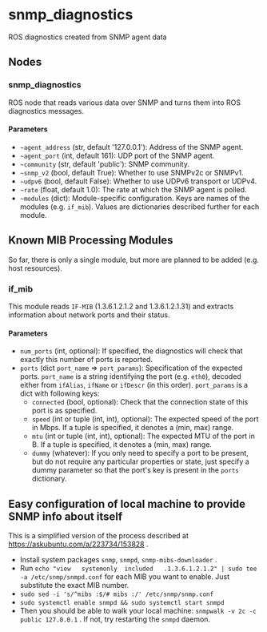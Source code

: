 <!--
SPDX-License-Identifier: BSD-3-Clause
SPDX-FileCopyrightText: Czech Technical University in Prague
-->
# snmp_diagnostics

ROS diagnostics created from SNMP agent data

## Nodes

### snmp_diagnostics

ROS node that reads various data over SNMP and turns them into ROS diagnostics messages.

#### Parameters

- `~agent_address` (str, default '127.0.0.1'): Address of the SNMP agent.
- `~agent_port` (int, default 161): UDP port of the SNMP agent.
- `~community` (str, default 'public'): SNMP community.
- `~snmp_v2` (bool, default True): Whether to use SNMPv2c or SNMPv1.
- `~udpv6` (bool, default False): Whether to use UDPv6 transport or UDPv4.
- `~rate` (float, default 1.0): The rate at which the SNMP agent is polled.
- `~modules` (dict): Module-specific configuration. Keys are names of the modules (e.g. `if_mib`).
    Values are dictionaries described further for each module.

## Known MIB Processing Modules

So far, there is only a single module, but more are planned to be added (e.g. host resources).

### if_mib

This module reads `IF-MIB` (1.3.6.1.2.1.2 and 1.3.6.1.2.1.31) and extracts information about network
ports and their status.

#### Parameters

- `num_ports` (int, optional): If specified, the diagnostics will check that exactly this number of
    ports is reported.
- `ports` (dict `port_name` => `port_params`): Specification of the expected ports. `port_name` is
    a string identifying the port (e.g. `eth0`), decoded either from `ifAlias`, `ifName` or
    `ifDescr` (in this order). `port_params` is a dict with following keys:
  - `connected` (bool, optional): Check that the connection state of this port is as specified.
  - `speed` (int or tuple (int, int), optional): The expected speed of the port in Mbps. If a tuple
      is specified, it denotes a (min, max) range.
  - `mtu` (int or tuple (int, int), optional): The expected MTU of the port in B. If a tuple
      is specified, it denotes a (min, max) range.
  - `dummy` (whatever): If you only need to specify a port to be present, but do not require
      any particular properties or state, just specify a dummy parameter so that the port's key
      is present in the `ports` dictionary.

## Easy configuration of local machine to provide SNMP info about itself

This is a simplified version of the process described at https://askubuntu.com/a/223734/153828 .

- Install system packages `snmp`, `snmpd`, `snmp-mibs-downloader` .
- Run `echo "view   systemonly  included   .1.3.6.1.2.1.2" | sudo tee -a /etc/snmp/snmpd.conf`
    for each MIB you want to enable. Just substitute the exact MIB number.
- `sudo sed -i 's/^mibs :$/# mibs :/' /etc/snmp/snmp.conf`
- `sudo systemctl enable snmpd && sudo systemctl start snmpd`
- Then you should be able to walk your local machine: `snmpwalk -v 2c -c public 127.0.0.1` . If not,
    try restarting the `snmpd` daemon.